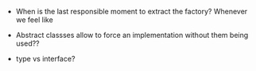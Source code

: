 - When is the last responsible moment to extract the factory?
Whenever we feel like

- Abstract classses allow to force an implementation without them being used??
- type vs interface?